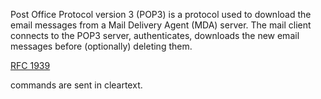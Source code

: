 Post Office Protocol version 3 (POP3) is a protocol used to download the email messages from a Mail Delivery Agent (MDA) server. The mail client connects to the POP3 server, authenticates, downloads the new email messages before (optionally) deleting them.

[RFC 1939](https://datatracker.ietf.org/doc/html/rfc1939)

commands are sent in cleartext.